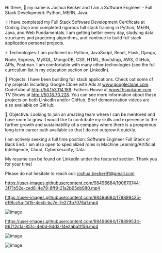 Hi there, 👋 my name is Joshua Becker and I am a Software Engineer - Full Stack Development: Python, MERN, Java.

✨I have completed my Full Stack Software Development Certificate at Coding Dojo and completed rigorous full stack training in Python, MERN, Java, and Web Fundamentals. I am getting better every day, studying data structures and practicing algorithms, and continue to build full stack application personal projects.

⚡ Technologies: I am proficient in: Python, JavaScript, React, Flask, Django, Node, Express, MySQL, MongoDB, CSS, HTML, Bootstrap, AWS, GitHub, APIs, Postman. I am comfortable with many other technologies (see the full curriculum list in my education section on LinkedIn).

🔭 Projects: I have been building full stack applications. Check out some of my projects including: Google Clone with Ads at www.googleclone.com. CodeTube at http://54.153.114.188. Fathers House at www.fhspokane.com. TV Shows at http://50.18.70.228. You can see more information about these projects on both LinkedIn and/or GitHub. Brief demonstration videos are also available on GitHub.

🌱 Objective: Looking to join an amazing team where I can be mentored and have room to grow. I would like to contribute my skills and experience to the further growth and sustainability of a company where there is a prosperous long term career path available so that I do not outgrow it quickly.

I am actively seeking a full time position: Software Engineer Full Stack or Back End.
I am also open to specialized roles in Machine Learning/Artificial Intelligence, Cloud, Cybersecurity, Data.

My resume can be found on LinkedIn under the featured section. Thank you for your time!

Please do not hesitate to reach out: joshua.becker91@gmail.com



https://user-images.githubusercontent.com/98496684/190670744-3f71b52e-ced8-4e79-8ff9-21a2b95db980.mp4

https://user-images.githubusercontent.com/98496684/178899425-e19fcc5a-1d15-4ecb-bc7e-7e273b7076a1.mp4

![image](https://user-images.githubusercontent.com/98496684/191680231-0ed0942b-2e3a-4af0-865b-7ffb3d8e774c.png)

https://user-images.githubusercontent.com/98496684/178899534-96712c1a-851c-4e0d-8dd3-f4e2aba11f56.mp4

![image](https://user-images.githubusercontent.com/98496684/188943090-6e14e459-7c79-4c60-b516-a3776c70ace2.png)

![image](https://user-images.githubusercontent.com/98496684/189730273-681831d0-cf0d-4df1-914a-5edfd10a9f0e.png)

<!--
**joshuabecker91/joshuabecker91** is a ✨ _special_ ✨ repository because its `README.md` (this file) appears on your GitHub profile.

-->
